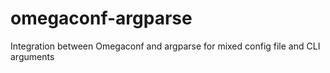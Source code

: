 # omegaconf-argparse
Integration between Omegaconf and argparse for mixed config file and CLI arguments
